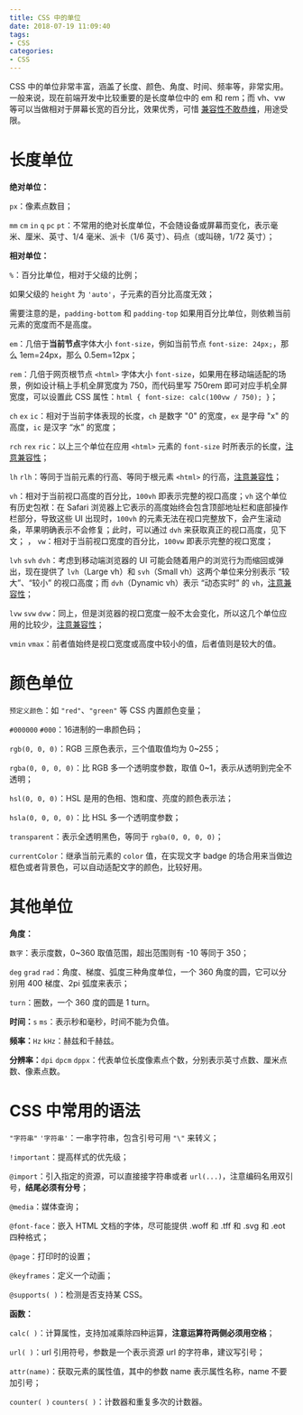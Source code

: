 ```yaml
---
title: CSS 中的单位
date: 2018-07-19 11:09:40
tags: 
- CSS 
categories: 
- CSS 
---
```


CSS 中的单位非常丰富，涵盖了长度、颜色、角度、时间、频率等，非常实用。一般来说，现在前端开发中比较重要的是长度单位中的 em 和 rem；而 vh、vw 等可以当做相对于屏幕长宽的百分比，效果优秀，可惜 [兼容性不敢恭维](https://caniuse.com/#feat=viewport-units)，用途受限。



# 长度单位

**绝对单位：**

`px`：像素点数目；

`mm` `cm` `in` `q` `pc` `pt`：不常用的绝对长度单位，不会随设备或屏幕而变化，表示毫米、厘米、英寸、1/4 毫米、派卡（1/6 英寸）、码点（或叫磅，1/72 英寸）；


**相对单位：**

`%`：百分比单位，相对于父级的比例；

如果父级的 `height` 为 `'auto'`，子元素的百分比高度无效；

需要注意的是，`padding-bottom` 和 `padding-top` 如果用百分比单位，则依赖当前元素的宽度而不是高度。



`em`：几倍于**当前节点**字体大小 `font-size`，例如当前节点 `font-size: 24px;`，那么 1em=24px，那么 0.5em=12px；

`rem`：几倍于网页根节点 `<html>` 字体大小 `font-size`，如果用在移动端适配的场景，例如设计稿上手机全屏宽度为 750，而代码里写 750rem 即可对应手机全屏宽度，可以设置此 CSS 属性：`html { font-size: calc(100vw / 750); }`；

`ch` `ex` `ic`：相对于当前字体表现的长度，`ch` 是数字 "0" 的宽度，`ex` 是字母 "x" 的高度，`ic` 是汉字 “水” 的宽度；

`rch` `rex` `ric`：以上三个单位在应用 `<html>` 元素的 `font-size` 时所表示的长度，[注意兼容性](https://caniuse.com/mdn-css_types_length_rch)；

`lh` `rlh`：等同于当前元素的行高、等同于根元素 `<html>` 的行高，[注意兼容性](https://caniuse.com/mdn-css_types_length_lh)；

`vh`：相对于当前视口高度的百分比，`100vh` 即表示完整的视口高度；`vh` 这个单位有历史包袱：在 Safari 浏览器上它表示的高度始终会包含顶部地址栏和底部操作栏部分，导致这些 UI 出现时，`100vh` 的元素无法在视口完整放下，会产生滚动条，苹果明确表示不会修复；此时，可以通过 `dvh` 来获取真正的视口高度，见下文；
，
`vw`：相对于当前视口宽度的百分比，`100vw` 即表示完整的视口宽度；

`lvh` `svh` `dvh`：考虑到移动端浏览器的 UI 可能会随着用户的浏览行为而缩回或弹出，现在提供了 `lvh`（Large vh）和 `svh`（Small vh）这两个单位来分别表示 “较大”、“较小” 的视口高度；而 `dvh`（Dynamic vh）表示 “动态实时” 的 `vh`，[注意兼容性](https://caniuse.com/mdn-css_types_length_viewport_percentage_units_dynamic)；

`lvw` `svw` `dvw`：同上，但是浏览器的视口宽度一般不太会变化，所以这几个单位应用的比较少，[注意兼容性](https://caniuse.com/mdn-css_types_length_viewport_percentage_units_dynamic)；

`vmin` `vmax`：前者值始终是视口宽度或高度中较小的值，后者值则是较大的值。



# 颜色单位

`预定义颜色`：如 `"red"`、`"green"` 等 CSS 内置颜色变量；

`#000000` `#000`：16进制的一串颜色码；

`rgb(0, 0, 0)`：RGB 三原色表示，三个值取值均为 0~255；

`rgba(0, 0, 0, 0)`：比 RGB 多一个透明度参数，取值 0~1，表示从透明到完全不透明；

`hsl(0, 0, 0)`：HSL 是用的色相、饱和度、亮度的颜色表示法；

`hsla(0, 0, 0, 0)`：比 HSL 多一个透明度参数；

`transparent`：表示全透明黑色，等同于 `rgba(0, 0, 0, 0)`；

`currentColor`：继承当前元素的 `color` 值，在实现文字 badge 的场合用来当做边框色或者背景色，可以自动适配文字的颜色，比较好用。



# 其他单位

**角度：**

`数字`：表示度数，0~360 取值范围，超出范围则有 -10 等同于 350；

`deg` `grad` `rad`：角度、梯度、弧度三种角度单位，一个 360 角度的圆，它可以分别用 400 梯度、2pi 弧度来表示；

`turn`：圈数，一个 360 度的圆是 1 turn。



**时间：**`s` `ms`：表示秒和毫秒，时间不能为负值。

**频率：**`Hz` `kHz`：赫兹和千赫兹。

**分辨率：**`dpi` `dpcm` `dppx`：代表单位长度像素点个数，分别表示英寸点数、厘米点数、像素点数。



# CSS 中常用的语法

`"字符串"` `'字符串'`：一串字符串，包含引号可用 `"\"` 来转义；

`!important`：提高样式的优先级；

`@import`：引入指定的资源，可以直接接字符串或者 `url(...)`，注意编码名用双引号，**结尾必须有分号**；

`@media`：媒体查询；

`@font-face`：嵌入 HTML 文档的字体，尽可能提供 .woff 和 .tff 和 .svg 和 .eot 四种格式；

`@page`：打印时的设置；

`@keyframes`：定义一个动画；

`@supports( )`：检测是否支持某 CSS。



**函数：**

`calc( )`：计算属性，支持加减乘除四种运算，**注意运算符两侧必须用空格**；

`url( )`：url 引用符号，参数是一个表示资源 url 的字符串，建议写引号；

`attr(name)`：获取元素的属性值，其中的参数 name 表示属性名称，name 不要加引号；

`counter( )` `counters( )`：计数器和重复多次的计数器。